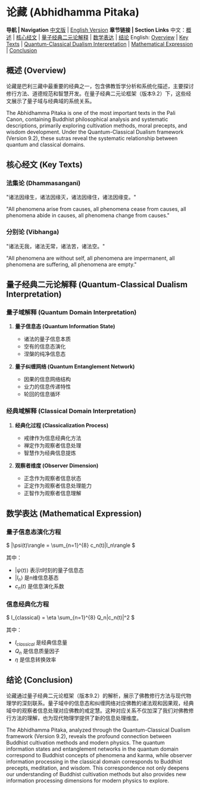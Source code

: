 # 论藏 (Abhidhamma Pitaka)

**导航 | Navigation**
[中文版](#论藏解析) | [English Version](#abhidhamma-pitaka-analysis)
**章节链接 | Section Links**
中文：[概述](#概述-overview) | [核心经文](#核心经文-key-texts) | [量子经典二元论解释](#量子经典二元论解释-quantum-classical-dualism-interpretation) | [数学表达](#数学表达-mathematical-expression) | [结论](#结论-conclusion)
English: [Overview](#概述-overview) | [Key Texts](#核心经文-key-texts) | [Quantum-Classical Dualism Interpretation](#量子经典二元论解释-quantum-classical-dualism-interpretation) | [Mathematical Expression](#数学表达-mathematical-expression) | [Conclusion](#结论-conclusion)

## 概述 (Overview)

论藏是巴利三藏中最重要的经典之一，包含佛教哲学分析和系统化描述，主要探讨修行方法、道德规范和智慧开发。在量子经典二元论框架（版本9.2）下，这些经文展示了量子域与经典域的系统关系。

The Abhidhamma Pitaka is one of the most important texts in the Pali Canon, containing Buddhist philosophical analysis and systematic descriptions, primarily exploring cultivation methods, moral precepts, and wisdom development. Under the Quantum-Classical Dualism framework (Version 9.2), these sutras reveal the systematic relationship between quantum and classical domains.

## 核心经文 (Key Texts)

### 法集论 (Dhammasangani)
"诸法因缘生，诸法因缘灭，诸法因缘住，诸法因缘变。"

"All phenomena arise from causes, all phenomena cease from causes, all phenomena abide in causes, all phenomena change from causes."

### 分别论 (Vibhanga)
"诸法无我，诸法无常，诸法苦，诸法空。"

"All phenomena are without self, all phenomena are impermanent, all phenomena are suffering, all phenomena are empty."

## 量子经典二元论解释 (Quantum-Classical Dualism Interpretation)

### 量子域解释 (Quantum Domain Interpretation)
1. **量子信息态 (Quantum Information State)**
   - 诸法的量子信息本质
   - 空有的信息态演化
   - 涅槃的纯净信息态

2. **量子纠缠网络 (Quantum Entanglement Network)**
   - 因果的信息网络结构
   - 业力的信息传递特性
   - 轮回的信息循环

### 经典域解释 (Classical Domain Interpretation)
1. **经典化过程 (Classicalization Process)**
   - 戒律作为信息经典化方法
   - 禅定作为观察者信息处理
   - 智慧作为经典信息提炼

2. **观察者维度 (Observer Dimension)**
   - 正念作为观察者信息状态
   - 正定作为观察者信息处理能力
   - 正智作为观察者信息理解

## 数学表达 (Mathematical Expression)

### 量子信息态演化方程

$`
|\psi(t)\rangle = \sum_{n=1}^{8} c_n(t)|I_n\rangle
`$

其中：
- $`|\psi(t)\rangle`$ 表示t时刻的量子信息态
- $`|I_n\rangle`$ 是n维信息基态
- $`c_n(t)`$ 是信息演化系数

### 信息经典化方程

$`
I_{classical} = \eta \sum_{n=1}^{8} Q_n|c_n(t)|^2
`$

其中：
- $`I_{classical}`$ 是经典信息量
- $`Q_n`$ 是信息质量因子
- $`\eta`$ 是信息转换效率

## 结论 (Conclusion)

论藏通过量子经典二元论框架（版本9.2）的解析，展示了佛教修行方法与现代物理学的深刻联系。量子域中的信息态和纠缠网络对应佛教的诸法观和因果观，经典域中的观察者信息处理对应佛教的戒定慧。这种对应关系不仅加深了我们对佛教修行方法的理解，也为现代物理学提供了新的信息处理维度。

The Abhidhamma Pitaka, analyzed through the Quantum-Classical Dualism framework (Version 9.2), reveals the profound connection between Buddhist cultivation methods and modern physics. The quantum information states and entanglement networks in the quantum domain correspond to Buddhist concepts of phenomena and karma, while observer information processing in the classical domain corresponds to Buddhist precepts, meditation, and wisdom. This correspondence not only deepens our understanding of Buddhist cultivation methods but also provides new information processing dimensions for modern physics to explore.
